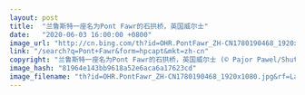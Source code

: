 ```yaml
---
layout: post
title:  "兰鲁斯特一座名为Pont Fawr的石拱桥，英国威尔士"
date:   "2020-06-03 16:00:00 +0800"
image_url: "http://cn.bing.com/th?id=OHR.PontFawr_ZH-CN1780190468_1920x1080.jpg&rf=LaDigue_1920x1080.jpg&pid=hp"
link: "/search?q=Pont+Fawr&form=hpcapt&mkt=zh-cn"
copyright: "兰鲁斯特一座名为Pont Fawr的石拱桥，英国威尔士 (© Pajor Pawel/Shutterstock)"
image_hash: "81964e143bb9618a52e6aca6a17623cd"
image_filename: "th?id=OHR.PontFawr_ZH-CN1780190468_1920x1080.jpg&rf=LaDigue_1920x1080.jpg&pid=hp"
---
```

